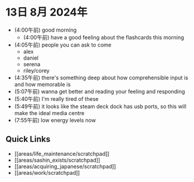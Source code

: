 # 13日 8月 2024年
- (4:00午前) good morning
  - (4:00午前) have a good feeling about the flashcards this morning
- (4:05午前) people you can ask to come
  - alex
  - daniel
  - serena
  - riley/corey
- (4:35午前) there's something deep about how comprehensible input is and how memorable is
- (5:07午前) wanna get better and reading your feeling and responding
- (5:40午前) I'm really tired of these
- (5:49午前) it looks like the steam deck dock has usb ports, so this will make the ideal media centre
- (7:55午前) low energy levels now






 



## Quick Links
- [[areas/life_maintenance/scratchpad]]
- [[areas/sashin_exists/scratchpad]]
- [[areas/acquiring_japanese/scratchpad]]
- [[areas/work/scratchpad]]
